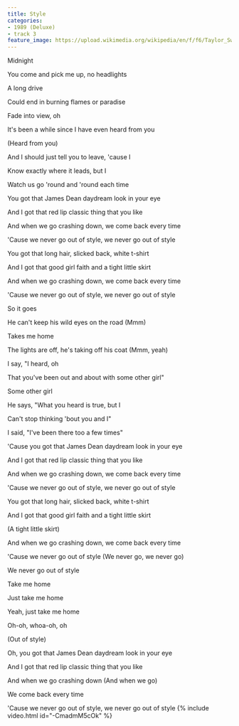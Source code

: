 ```yaml
---
title: Style
categories:
- 1989 (Deluxe)
- track 3
feature_image: https://upload.wikimedia.org/wikipedia/en/f/f6/Taylor_Swift_-_1989.png
--- 
```

Midnight

You come and pick me up, no headlights

A long drive

Could end in burning flames or paradise

Fade into view, oh

It's been a while since I have even heard from you

(Heard from you)

And I should just tell you to leave, 'cause I

Know exactly where it leads, but I

Watch us go 'round and 'round each time

You got that James Dean daydream look in your eye

And I got that red lip classic thing that you like

And when we go crashing down, we come back every time

'Cause we never go out of style, we never go out of style

You got that long hair, slicked back, white t-shirt

And I got that good girl faith and a tight little skirt

And when we go crashing down, we come back every time

'Cause we never go out of style, we never go out of style

So it goes

He can't keep his wild eyes on the road (Mmm)

Takes me home

The lights are off, he's taking off his coat (Mmm, yeah)

I say, "I heard, oh

That you've been out and about with some other girl"

Some other girl

He says, "What you heard is true, but I

Can't stop thinking 'bout you and I"

I said, "I've been there too a few times"

'Cause you got that James Dean daydream look in your eye

And I got that red lip classic thing that you like

And when we go crashing down, we come back every time

'Cause we never go out of style, we never go out of style

You got that long hair, slicked back, white t-shirt

And I got that good girl faith and a tight little skirt

(A tight little skirt)

And when we go crashing down, we come back every time

'Cause we never go out of style (We never go, we never go)

We never go out of style

Take me home

Just take me home

Yeah, just take me home

Oh-oh, whoa-oh, oh

(Out of style)

Oh, you got that James Dean daydream look in your eye

And I got that red lip classic thing that you like

And when we go crashing down (And when we go)

We come back every time

'Cause we never go out of style, we never go out of style
{% include video.html id="-CmadmM5cOk" %}
